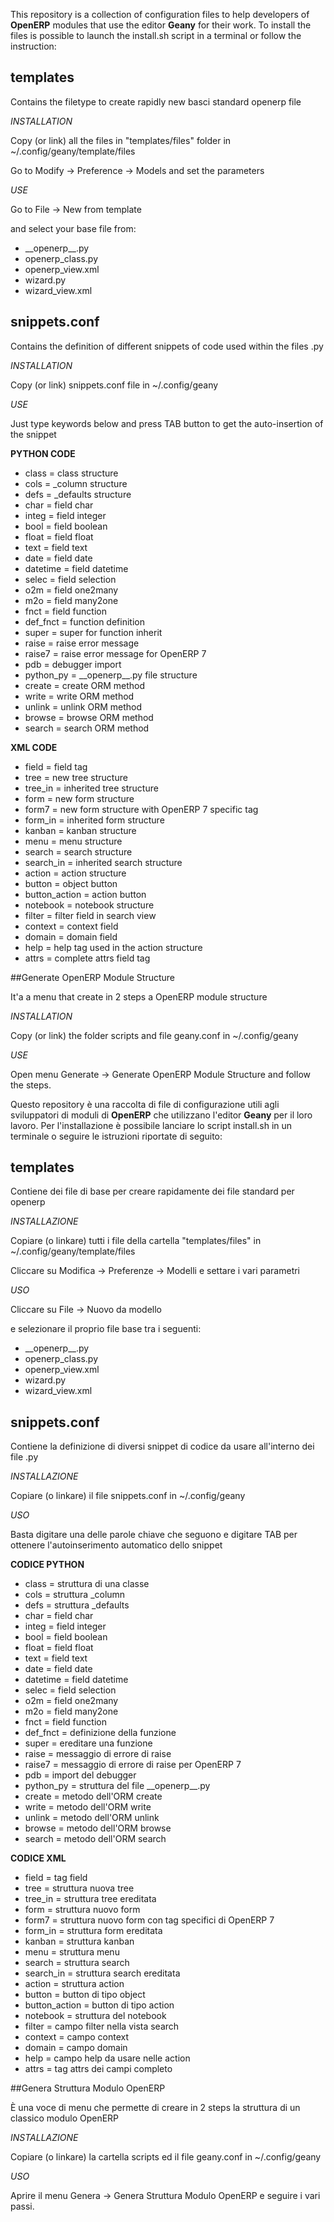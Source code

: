 This repository is a collection of configuration files to help developers of **OpenERP** modules that use the editor **Geany** for their work.
To install the files is possible to launch the install.sh script in a terminal or follow the instruction:

## templates

Contains the filetype to create rapidly new basci standard openerp file

*INSTALLATION*

Copy (or link) all the files in "templates/files" folder in ~/.config/geany/template/files

Go to Modify -> Preference -> Models and set the parameters

*USE*

Go to File -> New from template

and select your base file from:

* \_\_openerp\_\_.py
* openerp_class.py
* openerp_view.xml
* wizard.py
* wizard_view.xml

## snippets.conf

Contains the definition of different snippets of code used within the files .py

*INSTALLATION*

Copy (or link) snippets.conf file in ~/.config/geany

*USE*

Just type keywords below and press TAB button to get the auto-insertion of the snippet

**PYTHON CODE**

* class = class structure
* cols = _column structure
* defs = _defaults structure
* char = field char
* integ = field integer
* bool = field boolean
* float = field float
* text = field text
* date = field date
* datetime = field datetime
* selec = field selection
* o2m = field one2many
* m2o = field many2one
* fnct = field function
* def_fnct = function definition
* super = super for function inherit
* raise = raise error message
* raise7 = raise error message for OpenERP 7
* pdb = debugger import
* python\_py = \_\_openerp\_\_.py file structure
* create = create ORM method
* write = write ORM method
* unlink = unlink ORM method
* browse = browse ORM method
* search = search ORM method

**XML CODE**

* field = field tag
* tree = new tree structure
* tree_in = inherited tree structure
* form = new form structure
* form7 = new form structure with OpenERP 7 specific tag
* form_in = inherited form structure
* kanban = kanban structure
* menu = menu structure
* search = search structure
* search_in = inherited search structure
* action = action structure
* button = object button
* button_action = action button
* notebook = notebook structure
* filter = filter field in search view
* context = context field
* domain = domain field
* help = help tag used in the action structure
* attrs = complete attrs field tag

##Generate OpenERP Module Structure

It'a a menu that create in 2 steps a OpenERP module structure

*INSTALLATION*

Copy (or link) the folder scripts and file geany.conf in ~/.config/geany

*USE*

Open menu Generate -> Generate OpenERP Module Structure and follow the steps.

Questo repository è una raccolta di file di configurazione utili agli sviluppatori di moduli di **OpenERP** che utilizzano l'editor **Geany** per il loro lavoro.
Per l'installazione è possibile lanciare lo script install.sh in un terminale o seguire le istruzioni riportate di seguito:

## templates

Contiene dei file di base per creare rapidamente dei file standard per openerp

*INSTALLAZIONE*

Copiare (o linkare) tutti i file della cartella "templates/files" in ~/.config/geany/template/files

Cliccare su Modifica -> Preferenze -> Modelli e settare i vari parametri

*USO*

Cliccare su File -> Nuovo da modello

e selezionare il proprio file base tra i seguenti:

* \_\_openerp\_\_.py
* openerp_class.py
* openerp_view.xml
* wizard.py
* wizard_view.xml

## snippets.conf

Contiene la definizione di diversi snippet di codice da usare all'interno dei file .py

*INSTALLAZIONE*

Copiare (o linkare) il file snippets.conf in ~/.config/geany

*USO*

Basta digitare una delle parole chiave che seguono e digitare TAB per ottenere l'autoinserimento automatico dello snippet

**CODICE PYTHON**

* class = struttura di una classe
* cols = struttura _column
* defs = struttura _defaults
* char = field char
* integ = field integer
* bool = field boolean
* float = field float
* text = field text
* date = field date
* datetime = field datetime
* selec = field selection
* o2m = field one2many
* m2o = field many2one
* fnct = field function
* def_fnct = definizione della funzione
* super = ereditare una funzione
* raise = messaggio di errore di raise
* raise7 = messaggio di errore di raise per OpenERP 7
* pdb = import del debugger
* python\_py = struttura del file \_\_openerp\_\_.py
* create = metodo dell'ORM create
* write = metodo dell'ORM write
* unlink = metodo dell'ORM unlink
* browse = metodo dell'ORM browse
* search = metodo dell'ORM search

**CODICE XML**

* field = tag field
* tree = struttura nuova tree
* tree_in = struttura tree ereditata
* form = struttura nuovo form
* form7 = struttura nuovo form con tag specifici di OpenERP 7
* form_in = struttura form ereditata
* kanban = struttura kanban
* menu = struttura menu
* search = struttura search
* search_in = struttura search ereditata
* action = struttura action
* button = button di tipo object
* button_action = button di tipo action
* notebook = struttura del notebook
* filter = campo filter nella vista search
* context = campo context
* domain = campo domain
* help = campo help da usare nelle action
* attrs = tag attrs dei campi completo

##Genera Struttura Modulo OpenERP

È una voce di menu che permette di creare in 2 steps la struttura di un classico modulo OpenERP

*INSTALLAZIONE*

Copiare (o linkare) la cartella scripts ed il file geany.conf in ~/.config/geany

*USO*

Aprire il menu Genera -> Genera Struttura Modulo OpenERP e seguire i vari passi.
